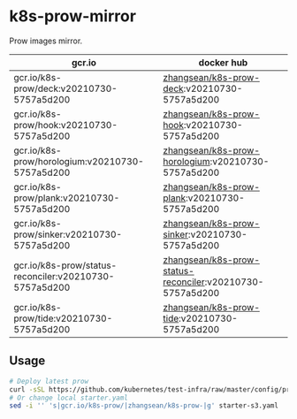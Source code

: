 # k8s-prow-mirror

Prow images mirror.

gcr.io | docker hub
---|---
gcr.io/k8s-prow/deck:v20210730-5757a5d200 | [zhangsean/k8s-prow-deck](https://hub.docker.com/r/zhangsean/k8s-prow-deck):v20210730-5757a5d200
gcr.io/k8s-prow/hook:v20210730-5757a5d200 | [zhangsean/k8s-prow-hook](https://hub.docker.com/r/zhangsean/k8s-prow-hook):v20210730-5757a5d200
gcr.io/k8s-prow/horologium:v20210730-5757a5d200 | [zhangsean/k8s-prow-horologium](https://hub.docker.com/r/zhangsean/k8s-prow-horologium):v20210730-5757a5d200
gcr.io/k8s-prow/plank:v20210730-5757a5d200 | [zhangsean/k8s-prow-plank](https://hub.docker.com/r/zhangsean/k8s-prow-plank):v20210730-5757a5d200
gcr.io/k8s-prow/sinker:v20210730-5757a5d200 | [zhangsean/k8s-prow-sinker](https://hub.docker.com/r/zhangsean/k8s-prow-sinker):v20210730-5757a5d200
gcr.io/k8s-prow/status-reconciler:v20210730-5757a5d200 | [zhangsean/k8s-prow-status-reconciler](https://hub.docker.com/r/zhangsean/k8s-prow-status-reconciler):v20210730-5757a5d200
gcr.io/k8s-prow/tide:v20210730-5757a5d200 | [zhangsean/k8s-prow-tide](https://hub.docker.com/r/zhangsean/k8s-prow-tide):v20210730-5757a5d200

## Usage

```bash
# Deploy latest prow
curl -sSL https://github.com/kubernetes/test-infra/raw/master/config/prow/cluster/starter-s3.yaml | sed 's|gcr.io/k8s-prow/|zhangsean/k8s-prow-|g' | kubectl apply -f -
# Or change local starter.yaml
sed -i '' 's|gcr.io/k8s-prow/|zhangsean/k8s-prow-|g' starter-s3.yaml
```

